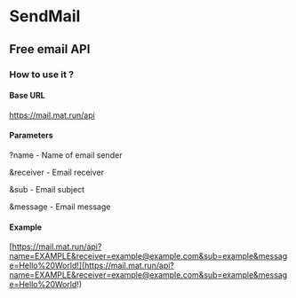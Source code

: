 # SendMail
## Free email API
### How to use it ?
#### Base URL
https://mail.mat.run/api
#### Parameters
?name - Name of email sender

&receiver - Email receiver

&sub - Email subject

&message - Email message
#### Example
[https://mail.mat.run/api?name=EXAMPLE&receiver=example@example.com&sub=example&message=Hello%20World!](https://mail.mat.run/api?name=EXAMPLE&receiver=example@example.com&sub=example&message=Hello%20World!)
